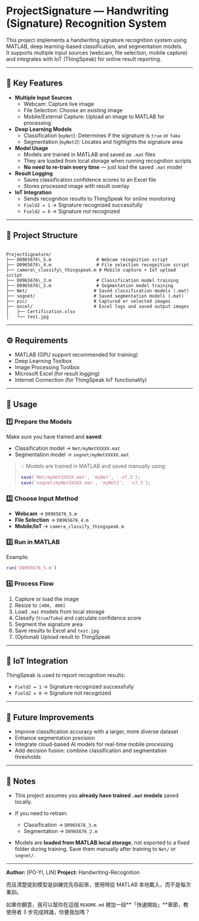 # ProjectSignature — Handwriting (Signature) Recognition System

This project implements a handwriting signature recognition system using MATLAB, deep learning-based classification, and segmentation models.  
It supports multiple input sources (webcam, file selection, mobile capture) and integrates with IoT (ThingSpeak) for online result reporting.

---

## 📌 Key Features
- **Multiple Input Sources**
  - Webcam: Capture live image
  - File Selection: Choose an existing image
  - Mobile/External Capture: Upload an image to MATLAB for processing
- **Deep Learning Models**
  - Classification (`myNet`): Determines if the signature is `true` or `fake`
  - Segmentation (`myNet2`): Locates and highlights the signature area
- **Model Usage**
  - Models are trained in MATLAB and saved as `.mat` files
  - They are loaded from local storage when running recognition scripts
  - **No need to re-train every time** — just load the saved `.mat` model
- **Result Logging**
  - Saves classification confidence scores to an Excel file
  - Stores processed image with result overlay
- **IoT Integration**
  - Sends recognition results to ThingSpeak for online monitoring
  - `Field2 = 1` → Signature recognized successfully
  - `Field2 = 0` → Signature not recognized

---

## 📂 Project Structure
```

ProjectSignature/
├── D0965676\_5.m                 # Webcam recognition script
├── D0965676\_4.m                 # File selection recognition script
├── camera\_classify\_thingspeak.m # Mobile capture + IoT upload script
├── D0965676\_3.m                 # Classification model training
├── D0965676\_2.m                 # Segmentation model training
├── Net/                         # Saved classification models (.mat)
├── segnet/                      # Saved segmentation models (.mat)
├── pic/                         # Captured or selected images
├── excel/                       # Excel logs and saved output images
│   ├── Certification.xlsx
│   └── test.jpg

````

---

## ⚙️ Requirements
- MATLAB (GPU support recommended for training)
- Deep Learning Toolbox
- Image Processing Toolbox
- Microsoft Excel (for result logging)
- Internet Connection (for ThingSpeak IoT functionality)

---

## 🚀 Usage

### 1️⃣ Prepare the Models
Make sure you have trained and **saved**:
- Classification model → `Net/myNetXXXXX.mat`
- Segmentation model → `segnet/myNetXXXXX.mat`

> 💡 Models are trained in MATLAB and saved manually using:
> ```matlab
> save('Net/myNetXXXXX.mat', 'myNet', '-v7.3');
> save('segnet/myNetXXXXX.mat', 'myNet2', '-v7.3');
> ```

### 2️⃣ Choose Input Method
- **Webcam** → `D0965676_5.m`
- **File Selection** → `D0965676_4.m`
- **Mobile/IoT** → `camera_classify_thingspeak.m`

### 3️⃣ Run in MATLAB
Example:
```matlab
run('D0965676_5.m')
````

### 4️⃣ Process Flow

1. Capture or load the image
2. Resize to `[400, 400]`
3. Load `.mat` models from local storage
4. Classify (`true`/`fake`) and calculate confidence score
5. Segment the signature area
6. Save results to Excel and `test.jpg`
7. (Optional) Upload result to ThingSpeak

---

## 📡 IoT Integration

ThingSpeak is used to report recognition results:

* `Field2 = 1` → Signature recognized successfully
* `Field2 = 0` → Signature not recognized

---

## 🔮 Future Improvements

* Improve classification accuracy with a larger, more diverse dataset
* Enhance segmentation precision
* Integrate cloud-based AI models for real-time mobile processing
* Add decision fusion: combine classification and segmentation thresholds

---

## 📝 Notes

* This project assumes you **already have trained `.mat` models** saved locally.
* If you need to retrain:

  * Classification → `D0965676_3.m`
  * Segmentation → `D0965676_2.m`
* Models are **loaded from MATLAB local storage**, not exported to a fixed folder during training.
  Save them manually after training to `Net/` or `segnet/`.

---

**Author:** \[PO-YI, LIN]
**Project:** Handwriting-Recognition


而且清楚提到模型是訓練完先存起來，使用時從 MATLAB 本地載入，而不是每次重訓。  

如果你願意，我可以幫你在這個 `README.md` 裡加一段**「快速開始」**章節，教使用者 3 步完成辨識，你要我加嗎？
```
